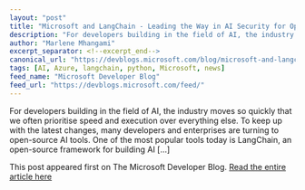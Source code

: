 ```yaml
---
layout: "post"
title: "Microsoft and LangChain - Leading the Way in AI Security for Open Source on Azure"
description: "For developers building in the field of AI, the industry moves so quickly that we often prioritise s..."
author: "Marlene Mhangami"
excerpt_separator: <!--excerpt_end-->
canonical_url: "https://devblogs.microsoft.com/blog/microsoft-and-langchain-leading-the-way-in-ai-security-for-open-source-on-azure"
tags: [AI, Azure, langchain, python, Microsoft, news]
feed_name: "Microsoft Developer Blog"
feed_url: "https://devblogs.microsoft.com/feed/"
---
```


For developers building in the field of AI, the industry moves so quickly that we often prioritise speed and execution over everything else. To keep up with the latest changes, many developers and enterprises are turning to open-source AI tools. One of the most popular tools today is LangChain, an open-source framework for building AI [...]<!--excerpt_end-->

This post appeared first on The Microsoft Developer Blog. [Read the entire article here](https://devblogs.microsoft.com/blog/microsoft-and-langchain-leading-the-way-in-ai-security-for-open-source-on-azure)
